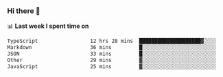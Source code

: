 ### Hi there 👋

<!--
**DBvc/DBvc** is a ✨ _special_ ✨ repository because its `README.md` (this file) appears on your GitHub profile.

Here are some ideas to get you started:

- 🔭 I’m currently working on ...
- 🌱 I’m currently learning ...
- 👯 I’m looking to collaborate on ...
- 🤔 I’m looking for help with ...
- 💬 Ask me about ...
- 📫 How to reach me: ...
- 😄 Pronouns: ...
- ⚡ Fun fact: ...
-->

📊 **Last week I spent time on**
<!--START_SECTION:waka-->

```txt
TypeScript                 12 hrs 28 mins  ████████████████████▓░░░░   83.07 %
Markdown                   36 mins         █░░░░░░░░░░░░░░░░░░░░░░░░   04.10 %
JSON                       33 mins         █░░░░░░░░░░░░░░░░░░░░░░░░   03.74 %
Other                      29 mins         ▓░░░░░░░░░░░░░░░░░░░░░░░░   03.26 %
JavaScript                 25 mins         ▓░░░░░░░░░░░░░░░░░░░░░░░░   02.82 %
```

<!--END_SECTION:waka-->
